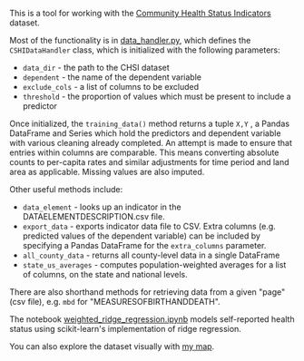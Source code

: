 This is a tool for working with the [Community Health Status Indicators](http://www.healthdata.gov/dataset/community-health-status-indicators-chsi-combat-obesity-heart-disease-and-cancer) dataset.

Most of the functionality is in [data_handler.py](data_handler.py), which defines the `CSHIDataHandler` class, which is  initialized with the following parameters:

  + `data_dir` - the path to the CHSI dataset
  + `dependent` - the name of the dependent variable
  + `exclude_cols` - a list of columns to be excluded
  + `threshold` - the proportion of values which must be present to include a predictor
  
Once initialized, the `training_data()` method returns a tuple `X,Y` , a Pandas DataFrame and Series which hold the predictors and dependent variable with various cleaning already completed.
An attempt is made to ensure that entries within columns are comparable.
This means converting absolute counts to per-capita rates and similar adjustments for time period and land area as applicable.
Missing values are also imputed.

Other useful methods include:

  + `data_element` - looks up an indicator in the DATAELEMENTDESCRIPTION.csv file.
  + `export_data` - exports indicator data file to CSV. Extra columns (e.g. predicted values of the dependent variable) can be included by specifying a Pandas DataFrame for the `extra_columns` parameter.
  + `all_county_data` - returns all county-level data in a single DataFrame
  + `state_us_averages` - computes population-weighted averages for a list of columns, on the state and national levels.
  
There are also shorthand methods for retrieving data from a given "page" (csv file), e.g. `mbd` for "MEASURESOFBIRTHANDDEATH".

The notebook [weighted_ridge_regression.ipynb](weighted_ridge_regression.ipynb) models self-reported health status using scikit-learn's implementation of ridge regression.

You can also explore the dataset visually with [my map](https://amerberg.github.io/chsi/map.html).